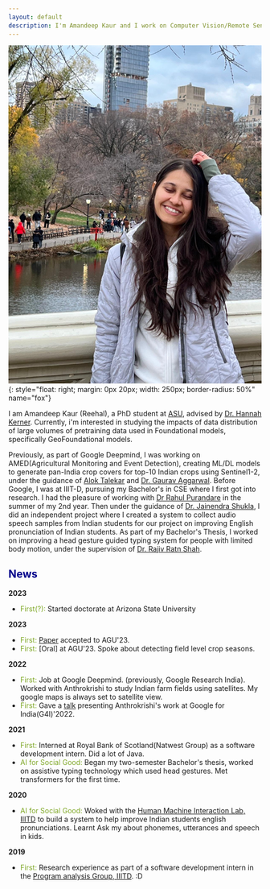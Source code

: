 ```yaml
---
layout: default
description: I'm Amandeep Kaur and I work on Computer Vision/Remote Sensing. More details inside!
---
```


![i_am_a_fox](./img/people/aman.jpeg){: style="float: right; margin: 0px 20px; width: 250px; border-radius: 50%" name="fox"}

I am Amandeep Kaur (Reehal), a PhD student at [ASU](https://www.asu.edu/), advised by [Dr. Hannah Kerner](https://hannah-rae.github.io/). Currently, i'm interested in studying the impacts of data distribution of large volumes of pretraining data used in Foundational models, specifically GeoFoundational models.

Previously, as part of Google Deepmind, I was working on AMED(Agricultural Monitoring and Event Detection), creating ML/DL models to generate pan-India crop covers 
for top-10 Indian crops using Sentinel1-2, under the guidance of [Alok Talekar](https://research.google/people/106902/?&type=google) and 
[Dr. Gaurav Aggarwal](https://scholar.google.com/citations?user=9XiIwDQAAAAJ&hl=en). Before Google, I was at IIIT-D,
pursuing my Bachelor's in CSE where I first got into research. I had the pleasure of working with [Dr Rahul Purandare](https://scholar.google.com/citations?user=_OLz-J0AAAAJ&hl=en) 
in the summer of my 2nd year. Then under the guidance of [Dr. Jainendra Shukla](https://scholar.google.es/citations?user=QCZleNQAAAAJ&hl=en), I did an independent project where 
I created a system to collect audio speech samples from Indian students for our project on improving English pronunciation of Indian students. As part of my Bachelor's Thesis, 
I worked on improving a head gesture guided typing system for people with limited body motion, under the supervision 
of [Dr. Rajiv Ratn Shah](https://scholar.google.com.sg/citations?user=WAChZv4AAAAJ&hl=en).


## <span style="color:darkblue">News </span>

__2023__
* <span style="color:#7fa827">First(?):</span> Started doctorate at Arizona State University

__2023__
* <span style="color:#7fa827">First:</span> [Paper](https://agu.confex.com/agu/fm23/meetingapp.cgi/Paper/1286158) accepted to AGU'23. 
* <span style="color:#7fa827">First:</span> [Oral] at AGU'23. Spoke about detecting field level crop seasons. 

__2022__
* <span style="color:#7fa827">First:</span> Job at Google Deepmind. (previously, Google Research India). Worked with Anthrokrishi to study Indian farm fields using satellites. My google maps is always set to satellite view.
* <span style="color:#7fa827">First:</span> Gave a [talk](https://www.youtube.com/watch?v=lCFbbOgsm9I&t=1613s) presenting Anthrokrishi's work at Google for India(G4I)'2022.

__2021__
* <span style="color:#7fa827">First:</span> Interned at Royal Bank of Scotland(Natwest Group) as a software development intern. Did a lot of Java. 
* <span style="color:#7fa827">AI for Social Good:</span> Began my two-semester Bachelor's thesis, worked on assistive typing technology which used head gestures. Met transformers for the first time.

__2020__
* <span style="color:#7fa827">AI for Social Good:</span> Woked with the [Human Machine Interaction Lab, IIITD](https://hmi.iiitd.edu.in/) to build a system to help improve Indian students english pronunciations. Learnt 
Ask my about phonemes, utterances and speech in kids. 

__2019__
* <span style="color:#7fa827">First:</span> Research experience as part of a software development intern in the [Program analysis Group, IIITD](https://pag.iiitd.edu.in/). :D
